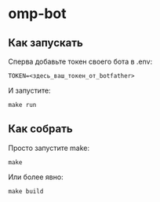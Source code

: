 # omp-bot

## Как запускать

Сперва добавьте токен своего бота в .env:

```
TOKEN=<здесь_ваш_токен_от_botfather>
```

И запустите:

```
make run
```

## Как собрать

Просто запустите make:

```
make
```

Или более явно:

```
make build
```
